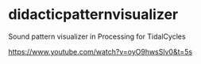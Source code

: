 # didacticpatternvisualizer
Sound pattern visualizer in Processing for TidalCycles

https://www.youtube.com/watch?v=oyO9hwsSlv0&t=5s


